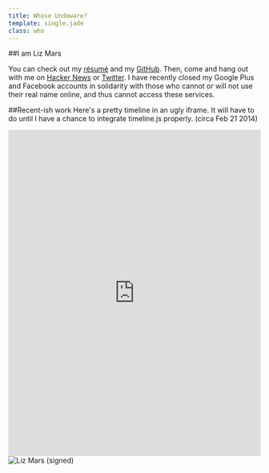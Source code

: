 ```yaml
---
title: Whose Undoware?
template: single.jade
class: who
---
```


##I am Liz Mars

You can check out my [résumé](/cv/) and my [GitHub](https://www.github.com/undoware/). Then, come and hang out with me on [Hacker News](http://news.ycombinator.com) or [Twitter](http://twitter.com/undoware). I have recently closed my Google Plus and Facebook accounts in solidarity with those who cannot or will not use their real name online, and thus cannot access these services. 

##Recent-ish work
Here's a pretty timeline in an ugly iframe. It will have to do until I have a chance to integrate timeline.js properly. (circa Feb 21 2014)

<iframe src='https://s3.amazonaws.com/cdn.knightlab.com/libs/timeline/latest/embed/index.html?source=0AnvJGGaJiDYUdE16X3ItNTRHeVhCcGo4Zmh6NlZ6a3c&maptype=watercolor&lang=en&height=650' width='100%' height='650' frameborder='0'></iframe>
<img src="//undoware-cdn.appspot.com/raster/signature.png" alt="Liz Mars (signed)" class="plain">

